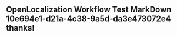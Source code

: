 <properties
ms.topic="hero-topic"
ms.test1="hero-topic"
ms.test2="test"/>

## OpenLocalization Workflow Test MarkDown 10e694e1-d21a-4c38-9a5d-da3e473072e4 thanks!
